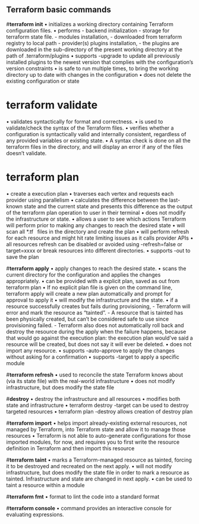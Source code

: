 ## **Terraform basic commands**

#**terraform init**
•	initializes a working directory containing Terraform configuration files.
•	performs
        - backend initialization
        - storage for terraform state file.
        - modules installation,
        - downloaded from terraform registry to local path
        - provider(s) plugins installation,
        - the plugins are downloaded in the sub-directory of the present working directory at the path of .terraform/plugins
•	supports -upgrade to update all previously installed plugins to the newest version that complies with the configuration’s version constraints
•	is safe to run multiple times, to bring the working directory up to date with changes in the configuration
•	does not delete the existing configuration or state

# **terraform validate**
•	validates syntactically for format and correctness.
•	is used to validate/check the syntax of the Terraform files.
•	verifies whether a configuration is syntactically valid and internally consistent, regardless of any provided variables or existing state.
•	A syntax check is done on all the terraform files in the directory, and will display an error if any of the files doesn’t validate.

# **terraform plan**
•	create a execution plan
•	traverses each vertex and requests each provider using parallelism
•	calculates the difference between the last-known state and
the current state and presents this difference as the output of the terraform plan operation to user in their terminal
•	does not modify the infrastructure or state.
•	allows a user to see which actions Terraform will perform prior to making any changes to reach the desired state
•	will scan all *.tf  files in the directory and create the plan
•	will perform refresh for each resource and might hit rate limiting issues as it calls provider APIs
•	all resources refresh can be disabled or avoided using
     	-refresh=false or
       target=xxxx or
       break resources into different directories.
•	supports -out to save the plan

#**terraform apply**
•	apply changes to reach the desired state.
•	scans the current directory for the configuration and applies the changes appropriately.
•	can be provided with a explicit plan, saved as out from terraform plan
•	If no explicit plan file is given on the command line, terraform apply will create a new plan automatically
  and prompt for approval to apply it
•	will modify the infrastructure and the state.
•	if a resource successfully creates but fails during provisioning,
    - Terraform will error and mark the resource as “tainted”.
    - A resource that is tainted has been physically created, but can’t be considered safe to use since provisioning failed.
    - Terraform also does not automatically roll back and destroy the resource during the apply when the failure happens, because that would go against the execution plan: the execution plan would’ve said a resource will be created, but does not say it will ever be deleted.
•	does not import any resource.
•	supports -auto-approve to apply the changes without asking for a confirmation
•	supports -target to apply a specific module

#**terraform refresh**
•	used to reconcile the state Terraform knows about (via its state file) with the real-world infrastructure
•	does not modify infrastructure, but does modify the state file

#**destroy**
•	destroy the infrastructure and all resources
•	modifies both state and infrastructure
•	terraform destroy -target can be used to destroy targeted resources
•	terraform plan -destroy allows creation of destroy plan

#**terraform import**
•	helps import already-existing external resources, not managed by Terraform, into Terraform state and allow it to manage those resources
•	Terraform is not able to auto-generate configurations for those imported modules, for now, and requires you to first write the resource definition in Terraform and then import this resource

#**terraform taint**
•	marks a Terraform-managed resource as tainted, forcing it to be destroyed and recreated on the next apply.
•	will not modify infrastructure, but does modify the state file in order to mark a resource as tainted. Infrastructure and state are changed in next apply.
•	can be used to taint a resource within a module

#**terraform fmt**
•	format to lint the code into a standard format

#**terraform console**
•	command provides an interactive console for evaluating expressions.
